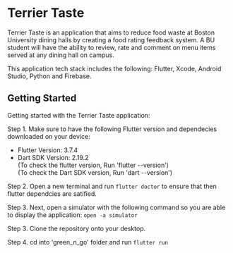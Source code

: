 # Terrier Taste

Terrier Taste is an application that aims to reduce food waste at Boston University dining halls by creating a food rating feedback system. A BU student  will have the ability to review, rate and comment on menu items served at any dining hall on campus.

This application tech stack includes the following: Flutter, Xcode, Android Studio, Python and Firebase. 

## Getting Started

Getting started with the Terrier Taste application: 

Step 1. Make sure to have the following Flutter version and dependecies downloaded on your device: 
* Flutter Version: 3.7.4 
* Dart SDK Version: 2.19.2 <br />
(To check the flutter version, Run 'flutter --version')<br />
(To check the Dart SDK version, Run 'dart --version')<br />

Step 2. Open a new terminal and run ```flutter doctor``` to ensure that then flutter  dependcies are satified. 

Step 3. Next, open a simulator with the following command so you are able to display the application: ```open -a simulator```

Step 3. Clone the repository onto your desktop. 

Step 4. cd into 'green_n_go' folder and run ```flutter run```
